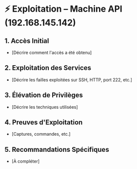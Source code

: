 # ⚡ Exploitation – Machine API (192.168.145.142)

## 1. Accès Initial
- [Décrire comment l'accès a été obtenu]

## 2. Exploitation des Services
- [Décrire les failles exploitées sur SSH, HTTP, port 222, etc.]

## 3. Élévation de Privilèges
- [Décrire les techniques utilisées]

## 4. Preuves d'Exploitation
- [Captures, commandes, etc.]

## 5. Recommandations Spécifiques
- [À compléter] 